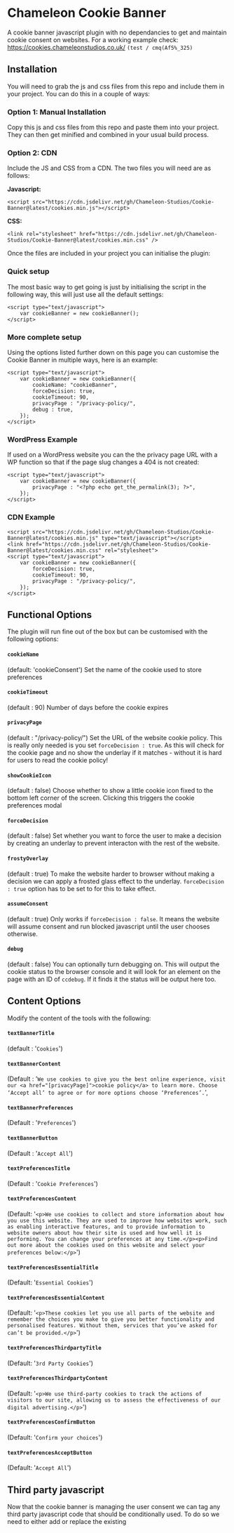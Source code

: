 # Chameleon Cookie Banner
A cookie banner javascript plugin with no dependancies to get and maintain cookie consent on websites. For a working example check: https://cookies.chameleonstudios.co.uk/ ```(test / cmq(Af5%_325)```

## Installation

You will need to grab the js and css files from this repo and include them in your project. You can do this in a couple of ways:

### Option 1: Manual Installation

Copy this js and css files from this repo and paste them into your project. They can then get minified and combined in your usual build process.

### Option 2: CDN

Include the JS and CSS from a CDN. The two files you will need are as follows:

**Javascript:**
```
<script src="https://cdn.jsdelivr.net/gh/Chameleon-Studios/Cookie-Banner@latest/cookies.min.js"></script>
```

**CSS:**
```
<link rel="stylesheet" href="https://cdn.jsdelivr.net/gh/Chameleon-Studios/Cookie-Banner@latest/cookies.min.css" />
```

Once the files are included in your project you can initialise the plugin:

### Quick setup
The most basic way to get going is just by initialising the script in the following way, this will just use all the default settings:
```
<script type="text/javascript">
	var cookieBanner = new cookieBanner();
</script>
```

### More complete setup
Using the options listed further down on this page you can customise the Cookie Banner in multiple ways, here is an example:
```
<script type="text/javascript">
	var cookieBanner = new cookieBanner({
		cookieName: "cookieBanner", 
		forceDecision: true, 
		cookieTimeout: 90, 
		privacyPage : "/privacy-policy/", 
		debug : true, 
	});
</script>
```

### WordPress Example
If used on a WordPress website you can the the privacy page URL with a WP function so that if the page slug changes a 404 is not created:
```
<script type="text/javascript">
	var cookieBanner = new cookieBanner({
		privacyPage : "<?php echo get_the_permalink(3); ?>", 
	});
</script>
```

### CDN Example
```
<script src="https://cdn.jsdelivr.net/gh/Chameleon-Studios/Cookie-Banner@latest/cookies.min.js" type="text/javascript"></script>
<link href="https://cdn.jsdelivr.net/gh/Chameleon-Studios/Cookie-Banner@latest/cookies.min.css" rel="stylesheet">
<script type="text/javascript">
	var cookieBanner = new cookieBanner({
		forceDecision: true, 
		cookieTimeout: 90, 
		privacyPage : "/privacy-policy/", 
	});
</script>
```


## Functional Options
The plugin will run fine out of the box but can be customised with the following options: 

#### ```cookieName```
(default: 'cookieConsent')
Set the name of the cookie used to store preferences

#### ```cookieTimeout```
(default : 90)
Number of days before the cookie expires 

#### ```privacyPage``` 
(default : "/privacy-policy/")
Set the URL of the website cookie policy. This is really only needed is you set ```forceDecision : true```. As this will check for the cookie page and no show the underlay if it matches - without it is hard for users to read the cookie policy!

#### ```showCookieIcon```
(default : false)
Choose whether to show a little cookie icon fixed to the bottom left corner of the screen. Clicking this triggers the cookie preferences modal

#### ```forceDecision```
(default : false)
Set whether you want to force the user to make a decision by creating an underlay to prevent interacton with the rest of the website. 

#### ```frostyOverlay```
(default : true)
To make the website harder to browser without making a decision we can apply a frosted glass effect to the underlay. ```forceDecision : true``` option has to be set to for this to take effect.

#### ```assumeConsent```
(default : true)
Only works if ```forceDecision : false```. It means the website will assume consent and run blocked javascript until the user chooses otherwise.

#### ```debug```
(default : false)
You can optionally turn debugging on. This will output the cookie status to the browser console and it will look for an element on the page with an ID of ```ccdebug```. If it finds it the status will be output here too.

## Content Options
Modify the content of the tools with the following:

#### ```textBannerTitle```
(default : '```Cookies```')

#### ```textBannerContent```
(Default : '```We use cookies to give you the best online experience, visit our <a href="[privacyPage]">cookie policy</a> to learn more. Choose ‘Accept all’ to agree or for more options choose ‘Preferences’.```',

#### ```textBannerPreferences```
(Default : '```Preferences```')

#### ```textBannerButton```
(Default : '```Accept All```')


#### ```textPreferencesTitle```
(Default : '```Cookie Preferences```')

#### ```textPreferencesContent```
(Default: '```<p>We use cookies to collect and store information about how you use this website. They are used to improve how websites work, such as enabling interactive features, and to provide information to website owners about how their site is used and how well it is performing. You can change your preferences at any time.</p><p>Find out more about the cookies used on this website and select your preferences below:</p>```')

#### ```textPreferencesEssentialTitle```
(Default: '```Essential Cookies```')

#### ```textPreferencesEssentialContent```
(Default: '```<p>These cookies let you use all parts of the website and remember the choices you make to give you better functionality and personalised features. Without them, services that you’ve asked for can’t be provided.</p>```')

#### ```textPreferencesThirdpartyTitle```
(Default: '```3rd Party Cookies```')

#### ```textPreferencesThirdpartyContent```
(Default: '```<p>We use third-party cookies to track the actions of visitors to our site, allowing us to assess the effectiveness of our digital advertising.</p>```')

#### ```textPreferencesConfirmButton```
(Default: '```Confirm your choices```')

#### ```textPreferencesAcceptButton```
(Default: '```Accept All```')

## Third party javascript
Now that the cookie banner is managing the user consent we can tag any third party javascript code that should be conditionally used. To do so we need to either add or replace the existing <script> tag's 'type' attribute with ```type="text/plain"```. See the simple example below for some inline code:

```
<script type="text/plain">
	// Dont run me until you have the users consent
	alert('BOOM');
</script>
```

And for an external script:
	
```
<script async src="https://www.website.com/this-is-a-javascript-file.js" type="text/plain"></script>
```
	
### Google Analytics example
GA4 is a commonly used third party that should be managed by the cookie banner, this is how to achieve this:

```
<!-- Google tag (gtag.js) -->
<script async src="https://www.googletagmanager.com/gtag/js?id=XX-XXXXXX-XX" type="text/plain"></script>
<script type="text/plain">
  window.dataLayer = window.dataLayer || [];
  function gtag(){dataLayer.push(arguments);}
  gtag('js', new Date());
  gtag('config', 'XX-XXXXXX-XX');
</script>
```

## Adding a Cookie Preferences Link
With the cookie banner installed and working it is good practice to have a way to bring back the options so that users can change or verify their preferences. You have two ways of doing this:

First, you can add the option in the JavaScript initialisation script. This will enable a small icon fixed to the bottom left corner of the browser that returns the cookie banner.
```showCookieIcon : true```

Alternatively, you can add your own link or icon to the interface. By just including the following CSS class to the element it will add a click listener to return the cookie banner.
```.ccprefs-trigger```


